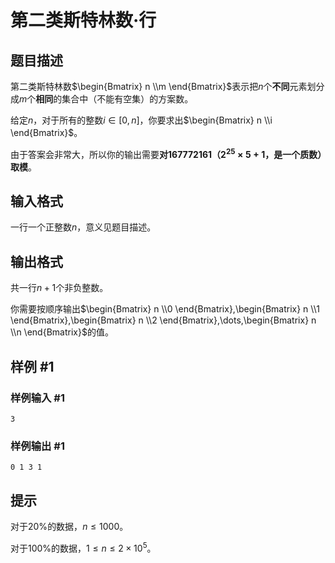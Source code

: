# 第二类斯特林数·行

## 题目描述

第二类斯特林数$\begin{Bmatrix} n \\m \end{Bmatrix}$表示把$n$个**不同**元素划分成$m$个**相同**的集合中（不能有空集）的方案数。

给定$n$，对于所有的整数$i\in[0,n]$，你要求出$\begin{Bmatrix} n \\i \end{Bmatrix}$。

由于答案会非常大，所以你的输出需要**对$167772161$（$2^{25}\times 5+1$，是一个质数）取模**。


## 输入格式

一行一个正整数$n$，意义见题目描述。

## 输出格式

共一行$n+1$个非负整数。

你需要按顺序输出$\begin{Bmatrix} n \\0 \end{Bmatrix},\begin{Bmatrix} n \\1 \end{Bmatrix},\begin{Bmatrix} n \\2 \end{Bmatrix},\dots,\begin{Bmatrix} n \\n \end{Bmatrix}$的值。


## 样例 #1

### 样例输入 #1
```
3
```

### 样例输出 #1

```
0 1 3 1
```

## 提示

对于$20\%$的数据，$n\leqslant 1000$。

对于$100\%$的数据，$1\leqslant n\leqslant 2\times 10^5$。
